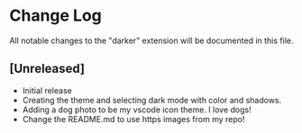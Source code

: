 # Change Log

All notable changes to the "darker" extension will be documented in this file.

## [Unreleased]

- Initial release
- Creating the theme and selecting dark mode with color and shadows.
- Adding a dog photo to be my vscode icon theme. I love dogs!
- Change the README.md to use https images from my repo!
